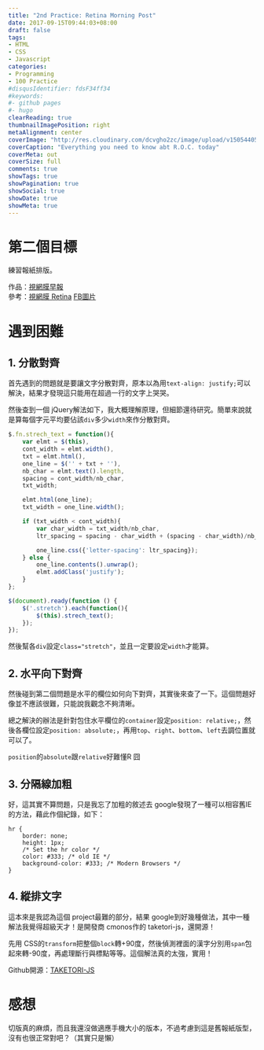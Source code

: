 ```yaml
---
title: "2nd Practice: Retina Morning Post"
date: 2017-09-15T09:44:03+08:00
draft: false
tags:
- HTML
- CSS
- Javascript
categories:
- Programming
- 100 Practice
#disqusIdentifier: fdsF34ff34
#keywords:
#- github pages
#- hugo
clearReading: true
thumbnailImagePosition: right
metaAlignment: center
coverImage: "http://res.cloudinary.com/dcvgho2zc/image/upload/v1505440548/2nd-practice-cover_pyfetr.jpg"
coverCaption: "Everything you need to know abt R.O.C. today"
coverMeta: out
coverSize: full
comments: true
showTags: true
showPagination: true
showSocial: true
showDate: true
showMeta: true
---
```

<!-- toc -->
# 第二個目標
練習報紙排版。  

作品：[視網膜早報](https://goo.gl/ZEByGt)  
參考：[視網膜 Retina](https://www.facebook.com/EYECTVretina/) [FB圖片](https://goo.gl/iy9tFF)
# 遇到困難
## 1. 分散對齊
首先遇到的問題就是要讓文字分散對齊，原本以為用`text-align: justify;`可以解決，結果才發現這只能用在超過一行的文字上哭哭。

然後查到一個 jQuery解法如下，我大概理解原理，但細節還待研究。簡單來說就是算每個字元平均要佔該`div`多少`width`來作分散對齊。  
    
```javascript
$.fn.strech_text = function(){
    var elmt = $(this),
    cont_width = elmt.width(),
    txt = elmt.html(),
    one_line = $('' + txt + ''),
    nb_char = elmt.text().length,
    spacing = cont_width/nb_char,
    txt_width;

    elmt.html(one_line);
    txt_width = one_line.width();

    if (txt_width < cont_width){
        var char_width = txt_width/nb_char,
        ltr_spacing = spacing - char_width + (spacing - char_width)/nb_char;

        one_line.css({'letter-spacing': ltr_spacing});
    } else {
        one_line.contents().unwrap();
        elmt.addClass('justify');
    }
};

$(document).ready(function () {
    $('.stretch').each(function(){
        $(this).strech_text();
    });
});
```

然後幫各`div`設定`class="stretch"`，並且一定要設定`width`才能算。  

## 2. 水平向下對齊
然後碰到第二個問題是水平的欄位如何向下對齊，其實後來查了一下。這個問題好像並不應該很難，只能說我觀念不夠清晰。

總之解決的辦法是針對包住水平欄位的`container`設定`position: relative;`，然後各欄位設定`position: absolute;`，再用`top`、`right`、`bottom`、`left`去調位置就可以了。

`position`的`absolute`跟`relative`好難懂R 囧  

## 3. 分隔線加粗
好，這其實不算問題，只是我忘了加粗的敘述去 google發現了一種可以相容舊IE的方法，藉此作個紀錄，如下：  
    
```
hr {
    border: none;
    height: 1px;
    /* Set the hr color */
    color: #333; /* old IE */
    background-color: #333; /* Modern Browsers */
}
```

## 4. 縱排文字
這本來是我認為這個 project最難的部分，結果 google到好幾種做法，其中一種解法我覺得超級天才！是開發商 cmonos作的 taketori-js，還開源！

先用 CSS的`transform`把整個`block`轉+90度，然後偵測裡面的漢字分別用`span`包起來轉-90度，再處理斷行與標點等等。這個解法真的太強，實用！

Github開源：[TAKETORI-JS](https://github.com/cmonos/TAKETORI-JS)  

# 感想
切版真的麻煩，而且我還沒做適應手機大小的版本，不過考慮到這是舊報紙版型，沒有也很正常對吧？（其實只是懶）